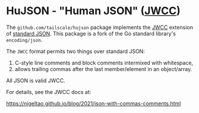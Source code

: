 # HuJSON - "Human JSON" ([JWCC](https://nigeltao.github.io/blog/2021/json-with-commas-comments.html))

The `github.com/tailscale/hujson` package implements
the [JWCC](https://nigeltao.github.io/blog/2021/json-with-commas-comments.html) extension
of [standard JSON](https://datatracker.ietf.org/doc/html/rfc8259).
This package is a fork of the Go standard library's `encoding/json`.

The `JWCC` format permits two things over standard JSON:

1. C-style line comments and block comments intermixed with whitespace,
2. allows trailing commas after the last member/element in an object/array.

All JSON is valid JWCC.

For details, see the JWCC docs at:

https://nigeltao.github.io/blog/2021/json-with-commas-comments.html



